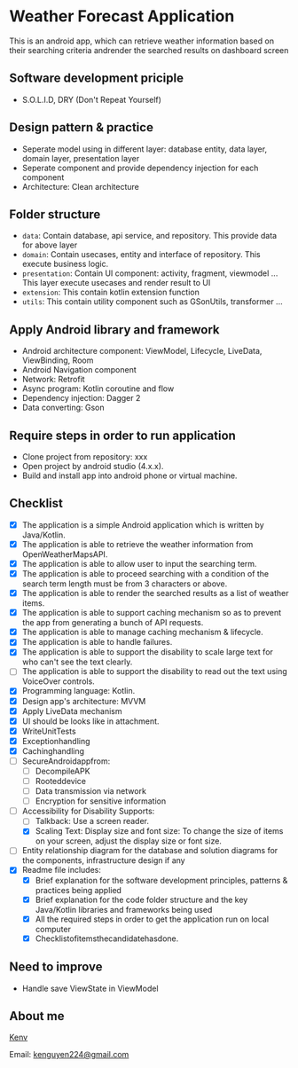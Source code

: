 # Weather Forecast ApplicationThis is  an android app, which can retrieve weather information based on their searching criteria andrender the searched results on dashboard screen## Software development priciple- S.O.L.I.D, DRY (Don't Repeat Yourself)## Design pattern & practice- Seperate model using in different layer: database entity, data layer, domain layer, presentation layer- Seperate component and provide dependency injection for each component- Architecture: Clean architecture## Folder structure- `data`: Contain database, api service, and repository. This provide data for above layer- `domain`: Contain usecases, entity and interface of repository. This execute business logic.- `presentation`: Contain UI component: activity, fragment, viewmodel ... This layer execute usecases and render result to UI - `extension`: This contain kotlin extension function- `utils`: This contain utility component such as GSonUtils, transformer ...## Apply Android library and framework- Android architecture component: ViewModel, Lifecycle, LiveData, ViewBinding, Room- Android Navigation component- Network: Retrofit- Async program: Kotlin coroutine and flow- Dependency injection: Dagger 2- Data converting: Gson## Require steps in order to  run application- Clone project from repository: xxx- Open project by android studio (4.x.x).- Build and install app into android phone or virtual machine.## Checklist- [x] The application is a simple Android application which is written by Java/Kotlin.- [x] The application is able to retrieve the weather information from OpenWeatherMapsAPI.- [x] The application is able to allow user to input the searching term.- [x] The application is able to proceed searching with a condition of the search term length must be from 3 characters or above.- [x] The application is able to render the searched results as a list of weather items.- [x] The application is able to support caching mechanism so as to prevent the app from generating a bunch of API requests.- [x] The application is able to manage caching mechanism & lifecycle.- [x] The application is able to handle failures.- [x] The application is able to support the disability to scale large text for who can't see the text clearly.- [ ] The application is able to support the disability to read out the text using VoiceOver controls.  - [x] Programming language: Kotlin.- [x] Design app's architecture: MVVM- [x] Apply LiveData mechanism- [x] UI should be looks like in attachment.- [x] WriteUnitTests- [x] Exceptionhandling- [x] Cachinghandling- [ ] SecureAndroidappfrom:	+ [ ] DecompileAPK	+ [ ] Rooteddevice	+ [ ] Data transmission via network	+ [ ] Encryption for sensitive information- [ ] Accessibility for Disability Supports:	+ [ ] Talkback: Use a screen reader.	+ [x] Scaling Text: Display size and font size: To change the size of items on your screen, adjust the display size or font size.- [ ] Entity relationship diagram for the database and solution diagrams for the components, infrastructure design if any - [x] Readme file includes:	+ [x] Brief explanation for the software development principles, patterns & practices being applied	+ [x] Brief explanation for the code folder structure and the key Java/Kotlin libraries and frameworks being used	+ [x] All the required steps in order to get the application run on local computer	+ [x] Checklistofitemsthecandidatehasdone.## Need to improve- Handle save  ViewState in ViewModel## About me[Kenv](https://www.linkedin.com/in/nguyenvanke96/)Email: kenguyen224@gmail.com